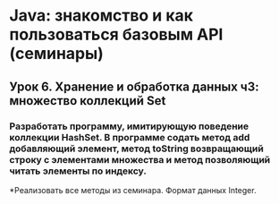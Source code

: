 # Java: знакомство и как пользоваться базовым API (семинары)
## Урок 6. Хранение и обработка данных ч3: множество коллекций Set
### Разработать программу, имитирующую поведение коллекции HashSet. В программе содать метод add добавляющий элемент, метод toString возвращающий строку с элементами множества и метод позволяющий читать элементы по индексу.
*Реализовать все методы из семинара.
Формат данных Integer.
